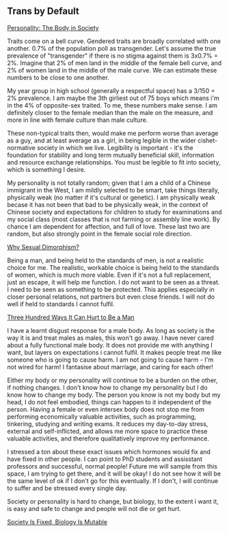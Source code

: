 ## Trans by Default

[Personality: The Body in Society](https://meltingasphalt.com/personality-the-body-in-society/)

Traits come on a bell curve. Gendered traits are broadly correlated with one another. 0.7% of the population poll as transgender. Let's assume the true prevalence of "transgender" if there is no stigma against them is 3x0.7% = 2%. Imagine that 2% of men land in the middle of the female bell curve, and 2% of women land in the middle of the male curve. We can estimate these numbers to be close to one another.

My year group in high school (generally a respectful space) has a 3/150 = 2% prevalence. I am maybe the 3th girliest out of 75 boys which means i'm in the 4% of opposite-sex traited. To me, these numbers make sense. I am definitely closer to the female median than the male on the measure, and more in line with female culture than male culture.

These non-typical traits then, would make me perform worse than average as a guy, and at least average as a girl, in being legible in the wider cishet-normative society in which we live. Legibility is important - it's the foundation for stability and long term mutually beneficial skill, information and resource exchange relationships. You must be legible to fit into society, which is something I desire.

My personality is not totally random; given that I am a child of a Chinese immigrant in the West, I am mildly selected to be smart, take things literally, physically weak (no matter if it's cultural or genetic). I am physically weak becase it has not been that bad to be physically weak, in the context of Chinese society and expectations for children to study for examinations and my social class (most classes that is not farming or assembly line work). By chance I am dependent for affection, and full of love. These last two are random, but also strongly point in the female social role direction.

[Why Sexual Dimorphism?](https://malmesbury.substack.com/i/45876739/part-the-dimorphification)

Being a man, and being held to the standards of men, is not a realistic choice for me. The realistic, workable choice is being held to the standards of women, which is much more viable. Even if it's not a full replacement, just an escape, it will help me function. I do not want to be seen as a threat. I need to be seen as something to be protected. This applies especially in closer personal relations, not partners but even close friends. I will not do well if held to standards I cannot fulfil.

[Three Hundred Ways It Can Hurt to Be a Man](https://elodes.substack.com/p/three-hundred-ways-it-can-hurt-to)

I have a learnt disgust response for a male body. As long as society is the way it is and treat males as males, this won't go away. I have never cared about a fully functional male body. It does not provide me with anything I want, but layers on expectations i cannot fulfil. It makes people treat me like someone who is going to cause harm. I am not going to cause harm - I'm not wired for harm! I fantasise about marriage, and caring for each other!

Either my body or my personality will continue to be a burden on the other, if nothing changes. I don't know how to change my personality but I do know how to change my body. The person you know is not my body but my head, I do not feel embodied, things can happen to it independent of the person. Having a female or even intersex body does not stop me from performing economically valuable activities, such as programming, tinkering, studying and writing exams. It reduces my day-to-day stress, external and self-inflicted, and allows me more space to practice these valuable activities, and therefore qualitatively improve my performance. 

I stressed a ton about these exact issues which hormones would fix and have fixed in other people. I can point to PhD students and assisstant professors and successful, normal people! Future me will sample from this space, I am trying to get there, and it will be okay! I do not see how it will be the same level of ok if I don't go for this eventually. If I don't, I will continue to suffer and be stressed every single day. 

Society or personality is hard to change, but biology, to the extent i want it, is easy and safe to change and people will not die or get hurt.

[Society Is Fixed, Biology Is Mutable](https://slatestarcodex.com/2014/09/10/society-is-fixed-biology-is-mutable/)






